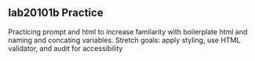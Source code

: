## lab20101b Practice

Practicing prompt and html to increase familarity with boilerplate html and naming and concating variables.
Stretch goals: apply styling, use HTML validator, and audit for accessibility 
